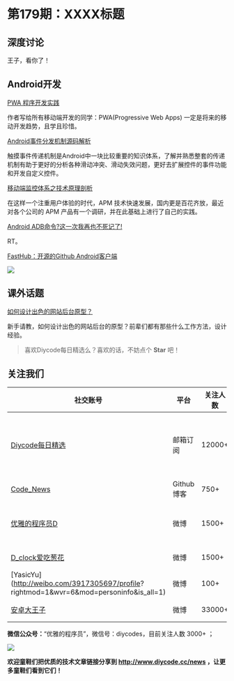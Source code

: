 # 第179期：XXXX标题

## 深度讨论

[]()

王子，看你了！

## Android开发

[PWA 程序开发实践](https://www.diycode.cc/topics/633)

作者写给所有移动端开发的同学：PWA(Progressive Web Apps) 一定是将来的移动开发趋势，且学且珍惜。

[Android事件分发机制源码解析](https://www.diycode.cc/news/2040)

触摸事件传递机制是Android中一块比较重要的知识体系，了解并熟悉整套的传递机制有助于更好的分析各种滑动冲突、滑动失效问题，更好去扩展控件的事件功能和开发自定义控件。

[移动端监控体系之技术原理剖析](https://www.diycode.cc/news/2041)

在这样一个注重用户体验的时代，APM 技术快速发展，国内更是百花齐放，最近对各个公司的 APM 产品有一个调研，并在此基础上进行了自己的实践。

[Android ADB命令?这一次我再也不死记了!](https://www.diycode.cc/news/2039)

RT。

[FastHub：开源的Github Android客户端](https://github.com/k0shk0sh/FastHub)

![](https://github.com/k0shk0sh/FastHub/raw/master/art/feature_graphic.png?raw=true)

## 课外话题

[如何设计出色的网站后台原型？](https://www.zhihu.com/question/31859504)

新手请教，如何设计出色的网站后台的原型？前辈们都有那些什么工作方法，设计经验。

> 喜欢Diycode每日精选么？喜欢的话，不妨点个 **Star** 吧！

## 关注我们

| 社交账号  |  平台  | 关注人数 | 说明 |
| -------- | -------- | -------- | -------- |
| [Diycode每日精选](http://list.qq.com/cgi-bin/qf_invite?id=d469993d2c888e971c0fbb2309c4d84256968386b126b967)|   邮箱订阅  | 12000+ | 每日分享一次Android、iOS、Swfit技术干货  |
| [Code_News](https://github.com/DiyCodes/code_news) |    Github博客  |750+ | 每日邮件推送列表  |
| [优雅的程序员D](http://weibo.com/u/5891258264) |   微博  | 1500+ | 官方微博，每日分享开源信息  |
| [D_clock爱吃葱花](http://weibo.com/u/2480694892)  |   微博  | 1500+ | 日报发起人  |
|[YasicYu](http://weibo.com/3917305697/profile? rightmod=1&wvr=6&mod=personinfo&is_all=1)  |   微博  | 100+ | 日报发起人  |
|[安卓大王子](http://weibo.com/apkbus/)   |   微博  | 33000+ | 日报发起人  |

**微信公众号：**“优雅的程序员”，微信号：diycodes，目前关注人数 3000+ ；

![](http://upload-images.jianshu.io/upload_images/1846413-b42abfa70f909099.jpg?imageMogr2/auto-orient/strip%7CimageView2/2/w/1240)

**欢迎童鞋们把优质的技术文章链接分享到 http://www.diycode.cc/news ，让更多童鞋们看到它们！**